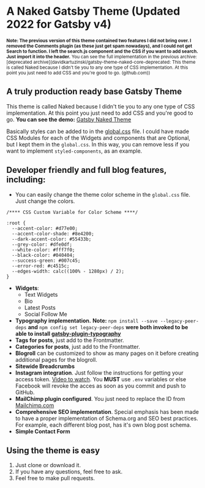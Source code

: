 # A Naked Gatsby Theme (Updated 2022 for Gatsby v4)

<small>**Note: The previous version of this theme contained two features I did not bring over. I removed the Comments plugin (as these just get spam nowadays), and I could not get Search to function. I left the search.js component and the CSS if you want to add search. Just import it into the header.** You can see the full implementation in the previous archive: [deprecated archive](davidkartuzinski/gatsby-theme-naked-core-deprecated: This theme is called Naked because I didn't tie you to any one type of CSS implementation. At this point you just need to add CSS and you're good to go. (github.com))</small>

## A truly production ready base Gatsby Theme

This theme is called Naked because I didn't tie you to any one type of CSS implementation. At this point you just need to add CSS and you're good to go. **You can see the demo:** [Gatsby Naked Theme](https://gatsythemenakedcore.gtsb.io/)

Basically styles can be added to in the [global.css](https://github.com/davidkartuzinski/gatsy-theme-naked-core-2022/tree/main/src/styles) file. I could have made CSS Modules for each of the Widgets and components that are Optional, but I kept them in the `global.css`. In this way, you can remove less if you want to implement `styled-components`, as an example.

## Developer friendly and full blog features, including:

- You can easily change the theme color scheme in the `global.css` file. Just change the colors.

```
/**** CSS Custom Variable for Color Scheme ****/

:root {
  --accent-color: #d77e00;
  --accent-color-shade: #8e4200;
  --dark-accent-color: #55433b;
  --grey-color: #dfe0df;
  --white-color: #fff7f0;
  --black-color: #040404;
  --success-green: #007c45;
  --error-red: #c4515c;
  --edges-width: calc((100% - 1280px) / 2);
}

```

- **Widgets**:
  - Text Widgets
  - Bio
  - Latest Posts
  - Social Follow Me
- **Typography implementation.** **Note:** `npm install --save --legacy-peer-deps` **and** `npm config set legacy-peer-deps` **were both invoked to be able to install [gatsby-plugin-typography](https://www.gatsbyjs.com/plugins/gatsby-plugin-typography/?=typogr#gatsby-plugin-typography)**
- **Tags for posts**, just add to the Frontmatter.
- **Categories for posts**, just add to the Frontmatter.
- **Blogroll** can be customized to show as many pages on it before creating additional pages for the blogroll.
- **Sitewide Breadcrumbs**
- **Instagram integration**. Just follow the instructions for getting your access token. [Video to watch](https://www.gatsbyjs.com/plugins/gatsby-source-instagram-all/?=gatsby-source-instagram-all). You **MUST** use `.env` variables or else Facebook will revoke the acces as soon as you commit and push to GitHub.
- **MailChimp plugin configured**. You just need to replace the ID from [Mailchimp.com](https://mailchimp.com/)
- **Comprehensive SEO implementation**. Special emphasis has been made to have a proper implementation of Schema.org and SEO best practices. For example, each different blog post, has it's own blog post schema.
- **Simple Contact Form**

## Using the theme is easy

1. Just clone or download it.
2. If you have any questions, feel free to ask.
3. Feel free to make pull requests.

